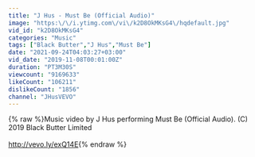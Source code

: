 ```yaml
---
title: "J Hus - Must Be (Official Audio)"
image: "https:\/\/i.ytimg.com\/vi\/k2D8OkMKsG4\/hqdefault.jpg"
vid_id: "k2D8OkMKsG4"
categories: "Music"
tags: ["Black Butter","J Hus","Must Be"]
date: "2021-09-24T04:03:27+03:00"
vid_date: "2019-11-08T00:01:00Z"
duration: "PT3M30S"
viewcount: "9169633"
likeCount: "106211"
dislikeCount: "1856"
channel: "JHusVEVO"
---
```

{% raw %}Music video by J Hus performing Must Be (Official Audio). (C) 2019 Black Butter Limited<br /><br /><a rel="nofollow" target="blank" href="http://vevo.ly/exQ14E">http://vevo.ly/exQ14E</a>{% endraw %}
